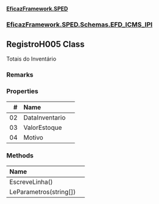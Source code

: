 #### [EficazFramework.SPED](EficazFrameworkSPED.md 'EficazFramework SPED')
### [EficazFramework.SPED.Schemas.EFD_ICMS_IPI](EficazFramework.SPED.Schemas.EFD_ICMS_IPI.md 'EficazFramework.SPED.Schemas.EFD_ICMS_IPI')

## RegistroH005 Class

Totais do Inventário

### Remarks
### Properties

| # | Name | |
| ---: | :--- | :--- |
| 02 | DataInventario |  |
| 03 | ValorEstoque |  |
| 04 | Motivo |  |
### Methods

| Name | |
| :--- | :--- |
| EscreveLinha() |  |
| LeParametros(string[]) |  |
